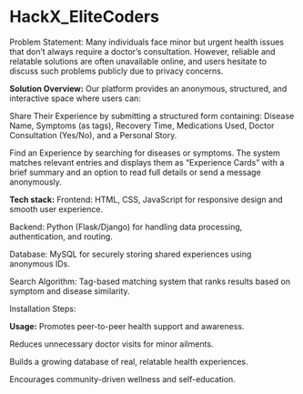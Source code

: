 # HackX_EliteCoders
Problem Statement: Many individuals face minor but urgent health issues that don’t always require a doctor’s consultation. However, reliable and relatable solutions are often unavailable online, and users hesitate to discuss such problems publicly due to privacy concerns.


**Solution Overview:** Our platform provides an anonymous, structured, and interactive space where users can:

Share Their Experience by submitting a structured form containing:
Disease Name, Symptoms (as tags), Recovery Time, Medications Used, Doctor Consultation (Yes/No), and a Personal Story.

Find an Experience by searching for diseases or symptoms. The system matches relevant entries and displays them as “Experience Cards” with a brief summary and an option to read full details or send a message anonymously.


**Tech stack:** Frontend: HTML, CSS, JavaScript for responsive design and smooth user experience.

Backend: Python (Flask/Django) for handling data processing, authentication, and routing.

Database: MySQL for securely storing shared experiences using anonymous IDs.

Search Algorithm: Tag-based matching system that ranks results based on symptom and disease similarity.


Installation Steps:

**Usage:**
Promotes peer-to-peer health support and awareness.

Reduces unnecessary doctor visits for minor ailments.

Builds a growing database of real, relatable health experiences.

Encourages community-driven wellness and self-education.





